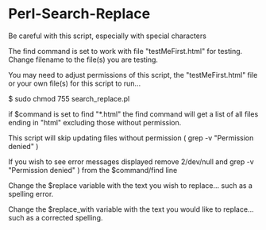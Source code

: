 # Perl-Search-Replace

Be careful with this script, especially with special characters

The find command is set to work with file "testMeFirst.html" for testing. Change filename to the file(s) you are testing.

You may need to adjust permissions of this script, the "testMeFirst.html" file or your own file(s) for this script to run... 

   $ sudo chmod 755 search_replace.pl

if $command is set to find "*.html" the find command will get a list of all files ending in "html"  excluding those without permission.

This script will skip updating files without permission ( grep -v "Permission denied" )

If you wish to see error messages displayed remove 2/dev/null and grep -v "Permission denied" ) from the $command/find line

Change the $replace variable with the text you wish to replace... such as a spelling error.

Change the $replace_with variable with the text you would like to replace... such as a corrected spelling.
